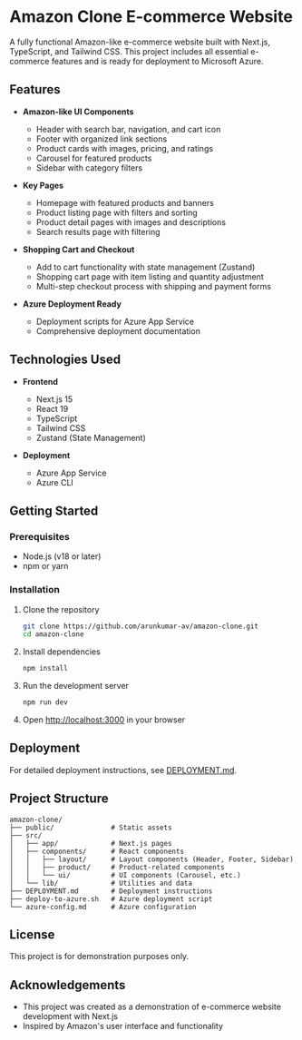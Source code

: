 # Amazon Clone E-commerce Website

A fully functional Amazon-like e-commerce website built with Next.js, TypeScript, and Tailwind CSS. This project includes all essential e-commerce features and is ready for deployment to Microsoft Azure.

## Features

- **Amazon-like UI Components**
  - Header with search bar, navigation, and cart icon
  - Footer with organized link sections
  - Product cards with images, pricing, and ratings
  - Carousel for featured products
  - Sidebar with category filters

- **Key Pages**
  - Homepage with featured products and banners
  - Product listing page with filters and sorting
  - Product detail pages with images and descriptions
  - Search results page with filtering

- **Shopping Cart and Checkout**
  - Add to cart functionality with state management (Zustand)
  - Shopping cart page with item listing and quantity adjustment
  - Multi-step checkout process with shipping and payment forms

- **Azure Deployment Ready**
  - Deployment scripts for Azure App Service
  - Comprehensive deployment documentation

## Technologies Used

- **Frontend**
  - Next.js 15
  - React 19
  - TypeScript
  - Tailwind CSS
  - Zustand (State Management)

- **Deployment**
  - Azure App Service
  - Azure CLI

## Getting Started

### Prerequisites

- Node.js (v18 or later)
- npm or yarn

### Installation

1. Clone the repository
   ```bash
   git clone https://github.com/arunkumar-av/amazon-clone.git
   cd amazon-clone
   ```

2. Install dependencies
   ```bash
   npm install
   ```

3. Run the development server
   ```bash
   npm run dev
   ```

4. Open [http://localhost:3000](http://localhost:3000) in your browser

## Deployment

For detailed deployment instructions, see [DEPLOYMENT.md](DEPLOYMENT.md).

## Project Structure

```
amazon-clone/
├── public/              # Static assets
├── src/
│   ├── app/             # Next.js pages
│   ├── components/      # React components
│   │   ├── layout/      # Layout components (Header, Footer, Sidebar)
│   │   ├── product/     # Product-related components
│   │   └── ui/          # UI components (Carousel, etc.)
│   └── lib/             # Utilities and data
├── DEPLOYMENT.md        # Deployment instructions
├── deploy-to-azure.sh   # Azure deployment script
└── azure-config.md      # Azure configuration
```

## License

This project is for demonstration purposes only.

## Acknowledgements

- This project was created as a demonstration of e-commerce website development with Next.js
- Inspired by Amazon's user interface and functionality

